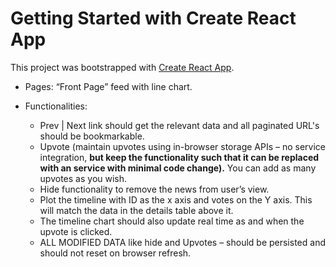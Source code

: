 # Getting Started with Create React App

This project was bootstrapped with [Create React App](https://github.com/facebook/create-react-app).

- Pages:
  “Front Page” feed with line chart.
- Functionalities:

  - Prev | Next link should get the relevant data and all paginated URL's should be bookmarkable.
  - Upvote (maintain upvotes using in-browser storage APIs – no service integration, **but keep the functionality such that it can be replaced with an service with minimal code change).** You can add as many upvotes as you wish.
  - Hide functionality to remove the news from user’s view.
  - Plot the timeline with ID as the x axis and votes on the Y axis. This will match the data in the details table above it.
  - The timeline chart should also update real time as and when the upvote is clicked.
  - ALL MODIFIED DATA like hide and Upvotes – should be persisted and should not reset on browser refresh.
